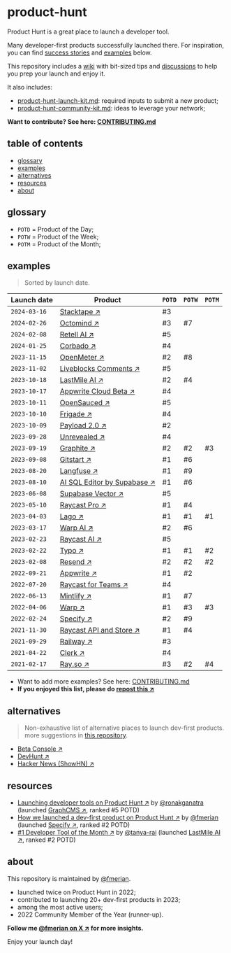 # product-hunt

Product Hunt is a great place to launch a developer tool.

Many developer-first products successfully launched there. For inspiration, you can find [success stories](#resources) and [examples](#examples) below.

This repository includes a [wiki](https://github.com/fmerian/awesome-product-hunt/wiki) with bit-sized tips and [discussions](https://github.com/fmerian/awesome-product-hunt/discussions) to help you prep your launch and enjoy it.

It also includes:

- [product-hunt-launch-kit.md](https://github.com/fmerian/product-hunt/blob/main/product-hunt-launch-kit.md): required inputs to submit a new product;
- [product-hunt-community-kit.md](https://github.com/fmerian/product-hunt/blob/main/product-hunt-community-kit.md): ideas to leverage your network;

**Want to contribute? See here: [CONTRIBUTING.md](https://github.com/fmerian/awesome-product-hunt/blob/main/CONTRIBUTING.md)**

## table of contents

- [glossary](#glossary)
- [examples](#examples)
- [alternatives](#alternatives)
- [resources](#resources)
- [about](#about)

## glossary

- `POTD` = Product of the Day;
- `POTW` = Product of the Week;
- `POTM` = Product of the Month;

## examples

> Sorted by launch date.

| Launch date | Product | `POTD` | `POTW` | `POTM` |
| ------- | ------- | ------- | ------- | ------- |
| `2024-03-16` | [Stacktape ↗︎](https://www.producthunt.com/posts/stacktape-2) | #3 |
| `2024-02-26` | [Octomind ↗︎](https://www.producthunt.com/posts/octomind) | #3 | #7 |
| `2024-02-08` | [Retell AI ↗︎](https://www.producthunt.com/posts/retell-ai) | #5 |
| `2024-01-25` | [Corbado ↗︎](https://www.producthunt.com/posts/corbado) | #4 |
| `2023-11-15` | [OpenMeter ↗︎](https://www.producthunt.com/products/openmeter#openmeter) | #2 | #8 |
| `2023-11-02` | [Liveblocks Comments ↗︎](https://www.producthunt.com/posts/liveblocks-comments) | #5 |
| `2023-10-18` | [LastMile AI ↗︎](https://www.producthunt.com/products/lastmile-ai#lastmile-ai) | #2 | #4 |
| `2023-10-17` | [Appwrite Cloud Beta ↗︎](https://www.producthunt.com/products/appwrite#appwrite-cloud-beta) | #4 |
| `2023-10-11` | [OpenSauced ↗︎](https://www.producthunt.com/products/opensauced#opensauced) | #5 |
| `2023-10-10` | [Frigade ↗︎](https://www.producthunt.com/posts/frigade) | #4 |
| `2023-10-09` | [Payload 2.0 ↗︎](https://www.producthunt.com/posts/payload-2-0) | #2 |
| `2023-09-28` | [Unrevealed ↗︎](https://www.producthunt.com/posts/unrevealed) | #4 |
| `2023-09-19` | [Graphite ↗︎](https://www.producthunt.com/products/graphite-5#graphite-6) | #2 | #2 | #3 |
| `2023-09-08` | [Gitstart ↗︎](https://www.producthunt.com/products/gitstart#gitstart) | #1 | #6 |
| `2023-08-20` | [Langfuse ↗︎](https://www.producthunt.com/products/langfuse#langfuse) | #1 | #9 |
| `2023-08-10` | [AI SQL Editor by Supabase ↗︎](https://www.producthunt.com/products/supabase#ai-sql-editor-by-supabase) | #1 | #6 |
| `2023-06-08` | [Supabase Vector ↗︎](https://www.producthunt.com/products/supabase#supabase-vector) | #5 |
| `2023-05-10` | [Raycast Pro ↗︎](https://www.producthunt.com/products/raycast#raycast-pro) | #1 | #4 |
| `2023-04-03` | [Lago ↗︎](https://www.producthunt.com/posts/lago) | #1 | #1 | #1 |
| `2023-03-17` | [Warp AI ↗︎](https://www.producthunt.com/products/warp#warp-ai) | #2 | #6 |
| `2023-02-23` | [Raycast AI ↗︎](https://www.producthunt.com/posts/raycast-ai) | #5 |
| `2023-02-22` | [Typo ↗︎](https://www.producthunt.com/products/typo-3#typo-3) | #1 | #1 | #2 |
| `2023-02-08` | [Resend ↗︎](https://www.producthunt.com/products/resend#resend-3) | #2 | #2 | #2 |
| `2022-09-21` | [Appwrite ↗︎](https://www.producthunt.com/products/appwrite#appwrite-2) | #1 | #2 |
| `2022-07-20` | [Raycast for Teams ↗︎](https://www.producthunt.com/posts/raycast-for-teams) | #4 |
| `2022-06-13` | [Mintlify ↗︎](https://www.producthunt.com/posts/mintlify) | #1 | #7 |
| `2022-04-06` | [Warp ↗︎](https://www.producthunt.com/products/warp#warp) | #1 | #3 | #3 |
| `2022-02-24` | [Specify ↗︎](https://www.producthunt.com/products/specify#specify-2) | #2 | #9 |
| `2021-11-30` | [Raycast API and Store ↗︎](https://www.producthunt.com/posts/raycast-api-and-store) | #1 | #4 |
| `2021-09-29` | [Railway ↗︎](https://www.producthunt.com/posts/railway) | #3 |
| `2021-04-22` | [Clerk ↗︎](https://www.producthunt.com/products/clerk-2#clerk-2) | #4 |
| `2021-02-17` | [Ray.so ↗︎](https://www.producthunt.com/posts/ray-so) | #3 | #2 | #4 |

- Want to add more examples? See here: [CONTRIBUTING.md](https://github.com/fmerian/awesome-product-hunt/blob/main/CONTRIBUTING.md)
- **If you enjoyed this list, please do [repost this ↗︎](https://twitter.com/fmerian/status/1718968543088439685)**

## alternatives

> Non-exhaustive list of alternative places to launch dev-first products. more suggestions in [this repository](https://github.com/fmerian/awesome-developer-first-channels). 

- [Beta Console ↗︎](https://console.dev/betas)
- [DevHunt ↗︎](https://devhunt.org/)
- [Hacker News (ShowHN) ↗︎](https://news.ycombinator.com/showhn.html)

## resources

- [Launching developer tools on Product Hunt ↗︎](https://ronakganatra.com/posts/successfully-launch-dev-tools-on-producthunt) by [@ronakganatra](https://github.com/ronakganatra) (launched [GraphCMS ↗︎](https://www.producthunt.com/products/graphcms#graphcms-3), ranked #5 POTD)
- [How we launched a dev-first product on Product Hunt ↗︎](https://speakerdeck.com/fmerian/product-hunt) by [@fmerian](https://github.com/fmerian) (launched [Specify ↗︎](https://www.producthunt.com/products/specify#specify-2), ranked #2 POTD)
- [#1 Developer Tool of the Month ↗︎](https://dev.to/tanyarai/1-developer-tool-of-the-month-1o41) by [@tanya-rai](https://github.com/tanya-rai) (launched [LastMile AI ↗︎](https://www.producthunt.com/products/lastmile-ai#lastmile-ai), ranked #2 POTD)

## about

This repository is maintained by [@fmerian](https://producthunt.com/@fmerian).

- launched twice on Product Hunt in 2022;
- contributed to launching 20+ dev-first products in 2023;
- among the most active users;
- 2022 Community Member of the Year (runner-up).

**Follow me [@fmerian on X ↗︎](https://x.com/fmerian) for more insights.**

Enjoy your launch day!
